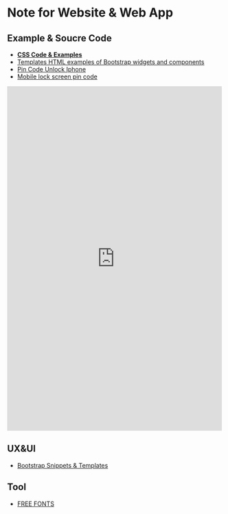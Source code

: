 Note for Website & Web App
==

## Example & Soucre Code

- [**CSS Code & Examples**](https://freefrontend.com/css-code-examples/)
- [Templates HTML examples of Bootstrap widgets and components](http://www.prepbootstrap.com)
- [Pin Code Unlock Iphone](https://www.thepolyglotdeveloper.com/2014/09/add-pin-code-unlock-ionicframework-app/)
- [Mobile lock screen pin code](https://codepen.io/sarawut-wongsanga/pen/KKPYpdj)


<iframe height="800" width ="500" scrolling="no" title="Mobile lock screen pin code" src="https://codepen.io/sarawut-wongsanga/embed/KKPYpdj?height=265&theme-id=0&default-tab=result" frameborder="no" allowtransparency="true" allowfullscreen="true">
  See the Pen <a href='https://codepen.io/sarawut-wongsanga/pen/KKPYpdj'>Mobile lock screen pin code</a> by Sarawut Wongsanga
  (<a href='https://codepen.io/sarawut-wongsanga'>@sarawut-wongsanga</a>) on <a href='https://codepen.io'>CodePen</a>.
</iframe>


## UX&UI

- [Bootstrap Snippets & Templates](https://epicbootstrap.com)





## Tool

- [FREE FONTS](https://www.ffonts.net/Movie.html)







<!--stackedit_data:
eyJoaXN0b3J5IjpbNzE0MzMxMDVdfQ==
-->
<!--stackedit_data:
eyJoaXN0b3J5IjpbMjMzMjg5MjE5XX0=
-->
